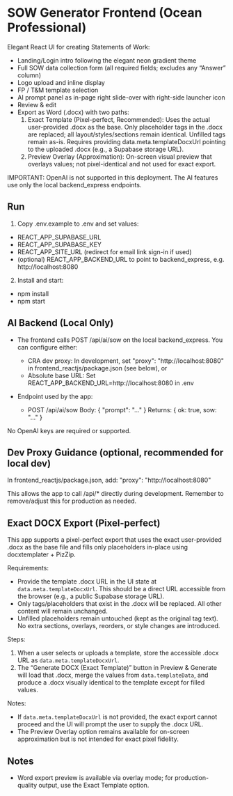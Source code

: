 # SOW Generator Frontend (Ocean Professional)

Elegant React UI for creating Statements of Work:
- Landing/Login intro following the elegant neon gradient theme
- Full SOW data collection form (all required fields; excludes any “Answer” column)
- Logo upload and inline display
- FP / T&M template selection
- AI prompt panel as in-page right slide-over with right-side launcher icon
- Review & edit
- Export as Word (.docx) with two paths:
  1) Exact Template (Pixel-perfect, Recommended): Uses the actual user-provided .docx as the base. Only placeholder tags in the .docx are replaced; all layout/styles/sections remain identical. Unfilled tags remain as-is. Requires providing data.meta.templateDocxUrl pointing to the uploaded .docx (e.g., a Supabase storage URL).
  2) Preview Overlay (Approximation): On-screen visual preview that overlays values; not pixel-identical and not used for exact export.

IMPORTANT: OpenAI is not supported in this deployment. The AI features use only the local backend_express endpoints.

## Run

1) Copy .env.example to .env and set values:
- REACT_APP_SUPABASE_URL
- REACT_APP_SUPABASE_KEY
- REACT_APP_SITE_URL (redirect for email link sign-in if used)
- (optional) REACT_APP_BACKEND_URL to point to backend_express, e.g. http://localhost:8080

2) Install and start:
- npm install
- npm start

## AI Backend (Local Only)

- The frontend calls POST /api/ai/sow on the local backend_express. You can configure either:
  - CRA dev proxy: In development, set "proxy": "http://localhost:8080" in frontend_reactjs/package.json (see below), or
  - Absolute base URL: Set REACT_APP_BACKEND_URL=http://localhost:8080 in .env

- Endpoint used by the app:
  - POST /api/ai/sow
    Body: { "prompt": "..." }
    Returns: { ok: true, sow: "..." }

No OpenAI keys are required or supported.

## Dev Proxy Guidance (optional, recommended for local dev)

In frontend_reactjs/package.json, add:
  "proxy": "http://localhost:8080"

This allows the app to call /api/* directly during development. Remember to remove/adjust this for production as needed.

## Exact DOCX Export (Pixel-perfect)

This app supports a pixel-perfect export that uses the exact user-provided .docx as the base file and fills only placeholders in-place using docxtemplater + PizZip.

Requirements:
- Provide the template .docx URL in the UI state at `data.meta.templateDocxUrl`. This should be a direct URL accessible from the browser (e.g., a public Supabase storage URL).
- Only tags/placeholders that exist in the .docx will be replaced. All other content will remain unchanged.
- Unfilled placeholders remain untouched (kept as the original tag text). No extra sections, overlays, reorders, or style changes are introduced.

Steps:
1) When a user selects or uploads a template, store the accessible .docx URL as `data.meta.templateDocxUrl`.
2) The “Generate DOCX (Exact Template)” button in Preview & Generate will load that .docx, merge the values from `data.templateData`, and produce a .docx visually identical to the template except for filled values.

Notes:
- If `data.meta.templateDocxUrl` is not provided, the exact export cannot proceed and the UI will prompt the user to supply the .docx URL.
- The Preview Overlay option remains available for on-screen approximation but is not intended for exact pixel fidelity.

## Notes

- Word export preview is available via overlay mode; for production-quality output, use the Exact Template option.
